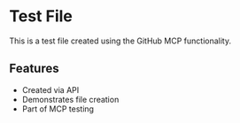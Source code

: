 # Test File

This is a test file created using the GitHub MCP functionality.

## Features
- Created via API
- Demonstrates file creation
- Part of MCP testing